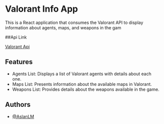 # Valorant Info App

This is a React application that consumes the Valorant API to display information about agents, maps, and weapons in the gam

##Api Link

[Valorant Api](https://valorant-api.com/)

## Features

- Agents List: Displays a list of Valorant agents with details about each one.
- Maps List: Presents information about the available maps in Valorant.
- Weapons List: Provides details about the weapons available in the game.

## Authors

- [@AslanLM](https://github.com/AslanLM)
